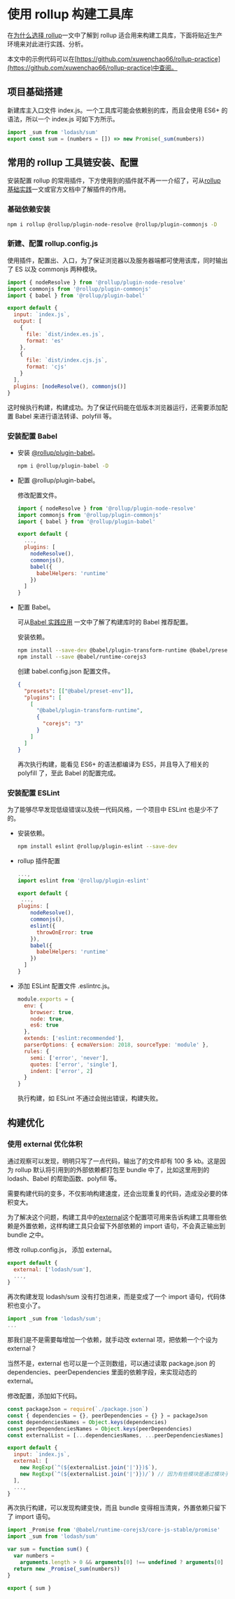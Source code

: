 # 使用 rollup 构建工具库

在[为什么选择 rollup](/blogs/rollup-why.html)一文中了解到 rollup 适合用来构建工具库，下面将贴近生产环境来对此进行实践、分析。

本文中的示例代码可以在[https://github.com/xuwenchao66/rollup-practice](https://github.com/xuwenchao66/rollup-practice)中查阅。

## 项目基础搭建

新建库主入口文件 index.js。一个工具库可能会依赖别的库，而且会使用 ES6+ 的语法，所以一个 index.js 可如下方所示。

```js
import _sum from 'lodash/sum'
export const sum = (numbers = []) => new Promise(_sum(numbers))
```

## 常用的 rollup 工具链安装、配置

安装配置 rollup 的常用插件，下方使用到的插件就不再一一介绍了，可从[rollup 基础实践](/blogs/rollup-basic-practice.html)一文或官方文档中了解插件的作用。

### 基础依赖安装

```sh
npm i rollup @rollup/plugin-node-resolve @rollup/plugin-commonjs -D
```

### 新建、配置 rollup.config.js

使用插件，配置出、入口，为了保证浏览器以及服务器端都可使用该库，同时输出了 ES 以及 commonjs 两种模块。

```js
import { nodeResolve } from '@rollup/plugin-node-resolve'
import commonjs from '@rollup/plugin-commonjs'
import { babel } from '@rollup/plugin-babel'

export default {
  input: `index.js`,
  output: [
    {
      file: `dist/index.es.js`,
      format: 'es'
    },
    {
      file: `dist/index.cjs.js`,
      format: 'cjs'
    }
  ],
  plugins: [nodeResolve(), commonjs()]
}
```

这时候执行构建，构建成功。为了保证代码能在低版本浏览器运行，还需要添加配置 Babel 来进行语法转译、polyfill 等。

### 安装配置 Babel

- 安装 [@rollup/plugin-babel](https://github.com/rollup/plugins/tree/master/packages/babel)。

  ```sh
  npm i @rollup/plugin-babel -D
  ```

- 配置 @rollup/plugin-babel。

  修改配置文件。

  ```js
  import { nodeResolve } from '@rollup/plugin-node-resolve'
  import commonjs from '@rollup/plugin-commonjs'
  import { babel } from '@rollup/plugin-babel'

  export default {
    ...,
    plugins: [
      nodeResolve(),
      commonjs(),
      babel({
        babelHelpers: 'runtime'
      })
    ]
  }
  ```

- 配置 Babel。

  可从[Babel 实践应用](/blogs/babel-practice.html) 一文中了解了构建库时的 Babel 推荐配置。

  安装依赖。

  ```sh
  npm install --save-dev @babel/plugin-transform-runtime @babel/preset-env
  npm install --save @babel/runtime-corejs3
  ```

  创建 babel.config.json 配置文件。

  ```json
  {
    "presets": [["@babel/preset-env"]],
    "plugins": [
      [
        "@babel/plugin-transform-runtime",
        {
          "corejs": "3"
        }
      ]
    ]
  }
  ```

  再次执行构建，能看见 ES6+ 的语法都编译为 ES5，并且导入了相关的 polyfill 了，至此 Babel 的配置完成。

### 安装配置 ESLint

为了能够尽早发现低级错误以及统一代码风格，一个项目中 ESLint 也是少不了的。

- 安装依赖。

  ```sh
  npm install eslint @rollup/plugin-eslint --save-dev
  ```

- rollup 插件配置

  ```js
  ...,
  import eslint from '@rollup/plugin-eslint'

  export default {
   ...,
  plugins: [
      nodeResolve(),
      commonjs(),
      eslint({
        throwOnError: true
      }),
      babel({
        babelHelpers: 'runtime'
      })
    ]
  }
  ```

- 添加 ESLint 配置文件 .eslintrc.js。

  ```js
  module.exports = {
    env: {
      browser: true,
      node: true,
      es6: true
    },
    extends: ['eslint:recommended'],
    parserOptions: { ecmaVersion: 2018, sourceType: 'module' },
    rules: {
      semi: ['error', 'never'],
      quotes: ['error', 'single'],
      indent: ['error', 2]
    }
  }
  ```

  执行构建，如 ESLint 不通过会抛出错误，构建失败。

## 构建优化

### 使用 external 优化体积

通过观察可以发现，明明只写了一点代码，输出了的文件却有 100 多 kb。这是因为 rollup 默认将引用到的外部依赖都打包至 bundle 中了，比如这里用到的 lodash、Babel 的帮助函数、polyfill 等。

需要构建代码的变多，不仅影响构建速度，还会出现重复的代码，造成没必要的体积变大。

为了解决这个问题，构建工具中的[external](https://rollupjs.org/guide/en/#external)这个配置项可用来告诉构建工具哪些依赖是外置依赖，这样构建工具只会留下外部依赖的 import 语句，不会真正输出到 bundle 之中。

修改 rollup.config.js， 添加 external。

```js
export default {
  external: ['lodash/sum'],
  ...,
}
```

再次构建发现 lodash/sum 没有打包进来，而是变成了一个 import 语句，代码体积也变小了。

```js
import _sum from 'lodash/sum';
...
```

那我们是不是需要每增加一个依赖，就手动改 external 项，把依赖一个个设为 external？

当然不是，external 也可以是一个正则数组，可以通过读取 package.json 的 dependencies、peerDependencies 里面的依赖字段，来实现动态的 external。

修改配置，添加如下代码。

```js
const packageJson = require(`./package.json`)
const { dependencies = {}, peerDependencies = {} } = packageJson
const dependenciesNames = Object.keys(dependencies)
const peerDependenciesNames = Object.keys(peerDependencies)
const externalList = [...dependenciesNames, ...peerDependenciesNames]

export default {
  input: `index.js`,
  external: [
    new RegExp(`^(${externalList.join('|')})$`),
    new RegExp(`^(${externalList.join('|')})/`) // 因为有些模块是通过模块子路径来引入，比如 import _sum from 'lodash/sum'，所以这个匹配也少不了。
  ],
  ...,
}
```

再次执行构建，可以发现构建变快，而且 bundle 变得相当清爽，外置依赖只留下了 import 语句。

```js
import _Promise from '@babel/runtime-corejs3/core-js-stable/promise'
import _sum from 'lodash/sum'

var sum = function sum() {
  var numbers =
    arguments.length > 0 && arguments[0] !== undefined ? arguments[0] : []
  return new _Promise(_sum(numbers))
}

export { sum }
```
